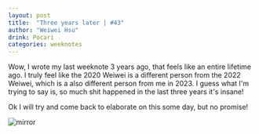 ```yaml
---
layout: post
title:  "Three years later | #43"
author: "Weiwei Hsu"
drink: Pocari
categories: weeknotes
---
```


Wow, I wrote my last weeknote 3 years ago, that feels like an entire lifetime ago. I truly feel like the 2020 Weiwei is a different person from the 2022 Weiwei, which is a also different person from me in 2023. I guess what I'm trying to say is, so much shit happened in the last three years it's insane!

Ok I will try and come back to elaborate on this some day, but no promise!


![mirror]({{site.baseurl}}/assets/images/weiwei.jpg)
